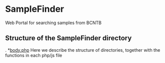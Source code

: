 # SampleFinder
Web Portal for searching samples from BCNTB

## Structure of the SampleFinder directory
.
 *[body.php](./body.php)
Here we describe the structure of directories, together with the functions in each php/js file
